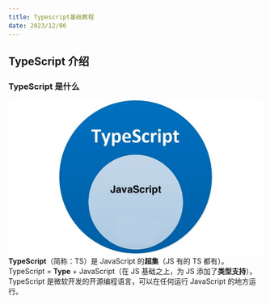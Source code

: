 ```yaml
---
title: Typescript基础教程
date: 2023/12/06
---
```


## TypeScript 介绍
### TypeScript 是什么
![](assets/20231215145810.png)
**TypeScript**（简称：TS）是 JavaScript 的**超集**（JS 有的 TS 都有）。
TypeScript = **Type** + JavaScript（在 JS 基础之上，为 JS 添加了**类型支持**）。
TypeScript 是微软开发的开源编程语言，可以在任何运行 JavaScript 的地方运行。